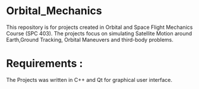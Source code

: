 # Orbital_Mechanics

This repository is for projects created in Orbital and Space Flight Mechanics Course (SPC 403). 
The projects focus on simulating Satellite Motion around Earth,Ground Tracking, Orbital Maneuvers and third-body problems.

# Requirements :
  The Projects was written in C++ and Qt for graphical user interface.
